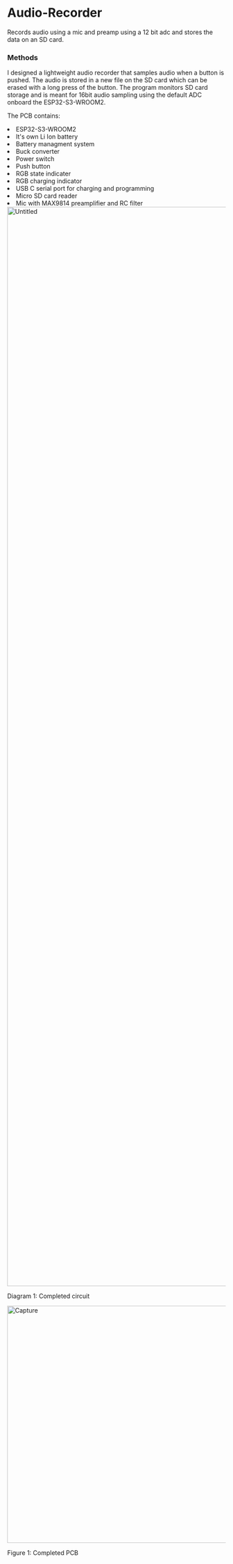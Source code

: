 # Audio-Recorder
Records audio using a mic and preamp using a 12 bit adc and stores the data on an SD card.

### Methods
I designed a lightweight audio recorder that samples audio when a button is pushed. The audio is stored in a new file on the SD card which can be erased with a long press of the button. 
The program monitors SD card storage and is meant for 16bit audio sampling using the default ADC onboard the ESP32-S3-WROOM2. 

The PCB contains: 
<li>ESP32-S3-WROOM2</li>
<li>It's own Li Ion battery</li>
<li>Battery managment system</li>
<li>Buck converter</li>
<li>Power switch</li>
<li>Push button</li>
<li>RGB state indicater</li>
<li>RGB charging indicator</li> 
<li>USB C serial port for charging and programming</li> 
<li>Micro SD card reader</li> 
<li>Mic with MAX9814 preamplifier and RC filter</li>


<img width="3507" height="2480" alt="Untitled" src="https://github.com/user-attachments/assets/8034e723-c1d5-44f0-b7af-ac122d7a806e" />

Diagram 1: Completed circuit

<img width="932" height="545" alt="Capture" src="https://github.com/user-attachments/assets/6eb4369d-f50a-4e9e-bbb9-da3e2df4f0dc" />

Figure 1: Completed PCB
